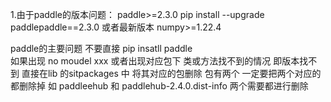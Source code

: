 1.由于paddle的版本问题：
paddle>=2.3.0    pip install --upgrade paddlepaddle==2.3.0 或者最新版本 
numpy>=1.22.4

paddle的主要问题 不要直接 pip insatll paddle   
如果出现 no moudel xxx  或者出现对应包下 类或方法找不到的情况  即版本找不到  直接在lib 的sitpackages 中
将其对应的包删除 包有两个 一定要把两个对应的都删除掉
如 paddleehub  和  paddlehub-2.4.0.dist-info  两个需要都进行删除

